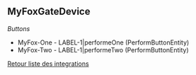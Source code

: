 ## MyFoxGateDevice

*Buttons*
- MyFox-One - LABEL-1|performeOne (PerformButtonEntity)
- MyFox-Two - LABEL-1|performeTwo (PerformButtonEntity)


[Retour liste des integrations](../integration.md)
